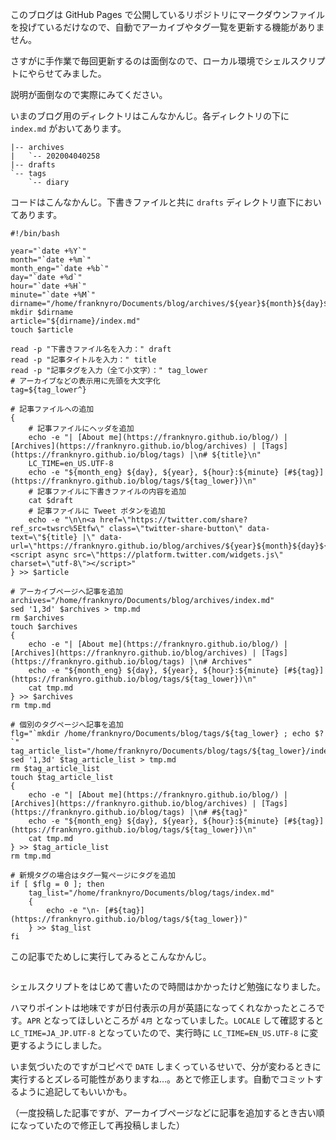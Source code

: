 このブログは GitHub Pages で公開しているリポジトリにマークダウンファイルを投げているだけなので、自動でアーカイブやタグ一覧を更新する機能がありません。

さすがに手作業で毎回更新するのは面倒なので、ローカル環境でシェルスクリプトにやらせてみました。

説明が面倒なので実際にみてください。

いまのブログ用のディレクトリはこんなかんじ。各ディレクトリの下に `index.md` がおいてあります。

```
|-- archives
|   `-- 202004040258
|-- drafts
`-- tags
    `-- diary
```

コードはこんなかんじ。下書きファイルと共に `drafts` ディレクトリ直下においてあります。

```shell
#!/bin/bash

year="`date +%Y`"
month="`date +%m`"
month_eng="`date +%b`"
day="`date +%d`"
hour="`date +%H`"
minute="`date +%M`"
dirname="/home/franknyro/Documents/blog/archives/${year}${month}${day}${hour}${minute}"
mkdir $dirname
article="${dirname}/index.md"
touch $article

read -p "下書きファイル名を入力：" draft
read -p "記事タイトルを入力：" title
read -p "記事タグを入力（全て小文字）：" tag_lower
# アーカイブなどの表示用に先頭を大文字化
tag=${tag_lower^}

# 記事ファイルへの追加
{
    # 記事ファイルにヘッダを追加
    echo -e "| [About me](https://franknyro.github.io/blog/) | [Archives](https://franknyro.github.io/blog/archives) | [Tags](https://franknyro.github.io/blog/tags) |\n# ${title}\n"
    LC_TIME=en_US.UTF-8
    echo -e "${month_eng} ${day}, ${year}, ${hour}:${minute} [#${tag}](https://franknyro.github.io/blog/tags/${tag_lower})\n"
    # 記事ファイルに下書きファイルの内容を追加
    cat $draft
    # 記事ファイルに Tweet ボタンを追加
    echo -e "\n\n<a href=\"https://twitter.com/share?ref_src=twsrc%5Etfw\" class=\"twitter-share-button\" data-text=\"${title} |\" data-url=\"https://franknyro.github.io/blog/archives/${year}${month}${day}${hour}${minute}/\">Tweet</a><script async src=\"https://platform.twitter.com/widgets.js\" charset=\"utf-8\"></script>"
} >> $article

# アーカイブページへ記事を追加
archives="/home/franknyro/Documents/blog/archives/index.md"
sed '1,3d' $archives > tmp.md
rm $archives
touch $archives
{
    echo -e "| [About me](https://franknyro.github.io/blog/) | [Archives](https://franknyro.github.io/blog/archives) | [Tags](https://franknyro.github.io/blog/tags) |\n# Archives"
    echo -e "${month_eng} ${day}, ${year}, ${hour}:${minute} [#${tag}](https://franknyro.github.io/blog/tags/${tag_lower})\n"
    cat tmp.md
} >> $archives
rm tmp.md

# 個別のタグページへ記事を追加
flg="`mkdir /home/franknyro/Documents/blog/tags/${tag_lower} ; echo $?`"
tag_article_list="/home/franknyro/Documents/blog/tags/${tag_lower}/index.md"
sed '1,3d' $tag_article_list > tmp.md
rm $tag_article_list
touch $tag_article_list
{
    echo -e "| [About me](https://franknyro.github.io/blog/) | [Archives](https://franknyro.github.io/blog/archives) | [Tags](https://franknyro.github.io/blog/tags) |\n# #${tag}"
    echo -e "${month_eng} ${day}, ${year}, ${hour}:${minute} [#${tag}](https://franknyro.github.io/blog/tags/${tag_lower})\n"
    cat tmp.md
} >> $tag_article_list
rm tmp.md

# 新規タグの場合はタグ一覧ページにタグを追加
if [ $flg = 0 ]; then
    tag_list="/home/franknyro/Documents/blog/tags/index.md"
    {
        echo -e "\n- [#${tag}](https://franknyro.github.io/blog/tags/${tag_lower})"
    } >> $tag_list
fi
```

この記事でためしに実行してみるとこんなかんじ。

```
```

シェルスクリプトをはじめて書いたので時間はかかったけど勉強になりました。

ハマりポイントは地味ですが日付表示の月が英語になってくれなかったところです。`APR` となってほしいところが `4月` となっていました。`LOCALE` して確認すると `LC_TIME=JA_JP.UTF-8` となっていたので、実行時に `LC_TIME=EN_US.UTF-8` に変更するようにしました。

いま気づいたのですがコピペで `DATE` しまくっているせいで、分が変わるときに実行するとズレる可能性がありますね…。あとで修正します。自動でコミットするように追記してもいいかも。

（一度投稿した記事ですが、アーカイブページなどに記事を追加するとき古い順になっていたので修正して再投稿しました）